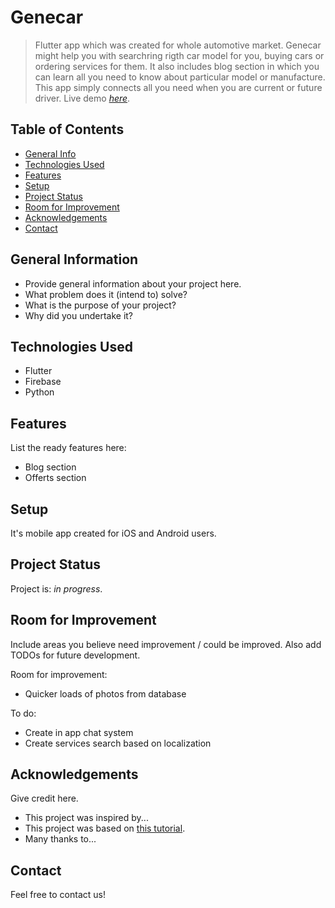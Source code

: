 # Genecar
> Flutter app which was created for whole automotive market. Genecar might help you with searchring rigth car model for you, buying cars or ordering services for them. It also includes blog section in which you can learn all you need to know about particular model or manufacture. This app simply connects all you need when you are current or future driver. 
> Live demo [_here_](https://www.example.com). <!-- If you have the project hosted somewhere, include the link here. -->

## Table of Contents
* [General Info](#general-information)
* [Technologies Used](#technologies-used)
* [Features](#features)
* [Setup](#setup)
* [Project Status](#project-status)
* [Room for Improvement](#room-for-improvement)
* [Acknowledgements](#acknowledgements)
* [Contact](#contact)
<!-- * [License](#license) -->


## General Information
- Provide general information about your project here.
- What problem does it (intend to) solve?
- What is the purpose of your project?
- Why did you undertake it?
<!-- You don't have to answer all the questions - just the ones relevant to your project. -->


## Technologies Used
- Flutter
- Firebase
- Python


## Features
List the ready features here:
- Blog section
- Offerts section




## Setup
It's mobile app created for iOS and Android users.




## Project Status
Project is: _in progress_.


## Room for Improvement
Include areas you believe need improvement / could be improved. Also add TODOs for future development.

Room for improvement:
- Quicker loads of photos from database

To do:
- Create in app chat system
- Create services search based on localization


## Acknowledgements
Give credit here.
- This project was inspired by...
- This project was based on [this tutorial](https://www.example.com).
- Many thanks to...


## Contact
Feel free to contact us! 


<!-- ## License -->
<!-- ALL RIGHTS RESERVED-->


